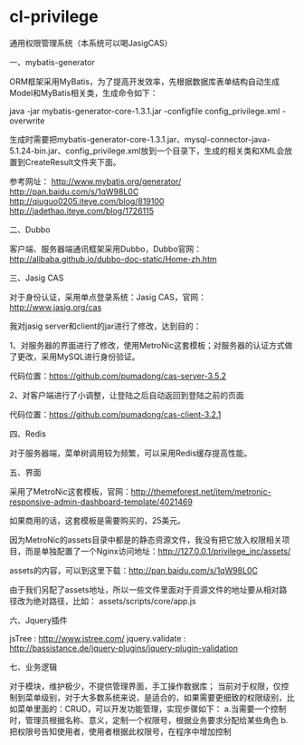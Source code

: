 cl-privilege
==================

通用权限管理系统（本系统可以喝JasigCAS）


一、mybatis-generator

ORM框架采用MyBatis，为了提高开发效率，先根据数据库表单结构自动生成Model和MyBatis相关类，生成命令如下：

java -jar mybatis-generator-core-1.3.1.jar -configfile config_privilege.xml -overwrite

生成时需要把mybatis-generator-core-1.3.1.jar、mysql-connector-java-5.1.24-bin.jar、config_privilege.xml放到一个目录下，生成的相关类和XML会放置到CreateResult文件夹下面。

参考网址：
http://www.mybatis.org/generator/
http://pan.baidu.com/s/1qW98L0C
http://qiuguo0205.iteye.com/blog/819100
http://jadethao.iteye.com/blog/1726115

二、Dubbo

客户端、服务器端通讯框架采用Dubbo，Dubbo官网：http://alibaba.github.io/dubbo-doc-static/Home-zh.htm

三、Jasig CAS

对于身份认证，采用单点登录系统：Jasig CAS，官网：http://www.jasig.org/cas

我对jasig server和client的jar进行了修改，达到目的：

1、对服务器的界面进行了修改，使用MetroNic这套模板；对服务器的认证方式做了更改，采用MySQL进行身份验证。

代码位置：https://github.com/pumadong/cas-server-3.5.2

2、对客户端进行了小调整，让登陆之后自动返回到登陆之前的页面

代码位置：https://github.com/pumadong/cas-client-3.2.1

四、Redis

对于服务器端，菜单树调用较为频繁，可以采用Redis缓存提高性能。

五、界面

采用了MetroNic这套模板，官网：http://themeforest.net/item/metronic-responsive-admin-dashboard-template/4021469

如果商用的话，这套模板是需要购买的，25美元。

因为MetroNic的assets目录中都是的静态资源文件，我没有把它放入权限相关项目，而是单独配置了一个Nginx访问地址：http://127.0.0.1/privilege_inc/assets/

assets的内容，可以到这里下载：http://pan.baidu.com/s/1qW98L0C

由于我们另配了assets地址，所以一些文件里面对于资源文件的地址要从相对路径改为绝对路径，比如：
assets/scripts/core/app.js

六、Jquery插件

jsTree 	:	http://www.jstree.com/
jquery.validate 	:	http://bassistance.de/jquery-plugins/jquery-plugin-validation

七、业务逻辑

对于模块，维护极少，不提供管理界面，手工操作数据库；
当前对于权限，仅控制到菜单级别，对于大多数系统来说，是适合的，如果需要更细致的权限级别，比如菜单里面的：CRUD，可以开发功能管理，实现步骤如下：
a.当需要一个控制时，管理员根据名称、意义，定制一个权限号，根据业务要求分配给某些角色
b.把权限号告知使用者，使用者根据此权限号，在程序中增加控制